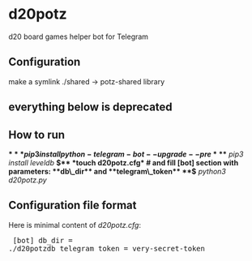 # d20potz
d20 board games helper bot for Telegram

## Configuration
make a symlink ./shared -> potz-shared library

## everything below is deprecated

## How to run
**$** *pip3 install python-telegram-bot --upgrade --pre*
**$** *pip3 install leveldb*
**$** *touch d20potz.cfg* # and fill [bot] section with parameters: **db\_dir** and **telegram\_token**
**$** *python3 d20potz.py*


## Configuration file format
Here is minimal content of *d20potz.cfg*: <pre>
[bot]
db_dir = ./d20potzdb
telegram_token = very-secret-token
</pre>
